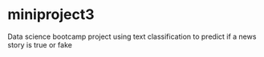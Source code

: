 # miniproject3
Data science bootcamp project using text classification to predict if a news story is true or fake
